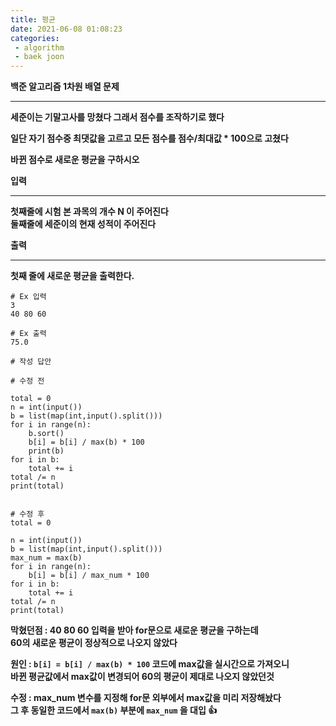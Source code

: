 ```yaml
---
title: 평균
date: 2021-06-08 01:08:23
categories: 
 - algorithm
 - baek joon
---
```

**백준 알고리즘 1차원 배열 문제**
___
**세준이는 기말고사를 망쳤다 그래서 점수를 조작하기로 했다**  

**일단 자기 점수중 최댓값을 고르고 모든 점수를 점수/최대값 * 100으로 고쳤다**  

**바뀐 점수로 새로운 평균을 구하시오**

**입력**

___
**첫째줄에 시험 본 과목의 개수 N 이 주어진다  
둘째줄에 세준이의 현재 성적이 주어진다**

**출력**

___
**첫째 줄에 새로운 평균을 출력한다.**

```
# Ex 입력
3
40 80 60
```
```
# Ex 출력
75.0
```
```
# 작성 답안

# 수정 전

total = 0
n = int(input())
b = list(map(int,input().split()))
for i in range(n):
    b.sort()
    b[i] = b[i] / max(b) * 100
    print(b)
for i in b:
    total += i
total /= n
print(total)


# 수정 후
total = 0

n = int(input())
b = list(map(int,input().split()))
max_num = max(b)
for i in range(n):
    b[i] = b[i] / max_num * 100
for i in b:
    total += i
total /= n
print(total)
```

**막혔던점 : 40 80 60 입력을 받아 for문으로 새로운 평균을 구하는데  
60의 새로운 평균이 정상적으로 나오지 않았다**  

**원인 : `b[i] = b[i] / max(b) * 100`  코드에 max값을 실시간으로 가져오니  
바뀐 평균값에서 max값이 변경되어 60의 평균이 제대로 나오지 않았던것**  

**수정 : max_num 변수를 지정해 for문 외부에서 max값을 미리 저장해놨다  
그 후 동일한 코드에서 `max(b)` 부분에 `max_num` 을 대입 👍**